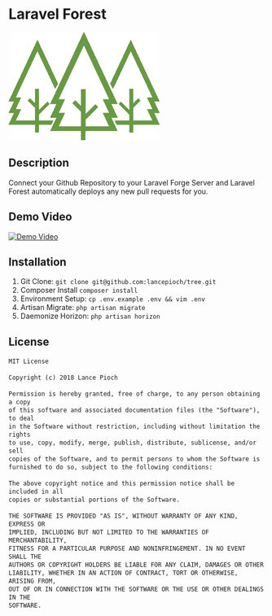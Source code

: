 # Laravel Forest

![Trees](public/img/trees.png)

## Description
Connect your Github Repository to your Laravel Forge Server and Laravel Forest automatically deploys any new pull requests for you.

## Demo Video
[![Demo Video](https://i.imgur.com/pJnISxo.png)](https://youtu.be/e48QJdcNrUY)

## Installation

1. Git Clone: `git clone git@github.com:lancepioch/tree.git`
2. Composer Install `composer install`
3. Environment Setup: `cp .env.example .env && vim .env`
4. Artisan Migrate: `php artisan migrate`
5. Daemonize Horizon: `php artisan horizon`

## License
```
MIT License

Copyright (c) 2018 Lance Pioch

Permission is hereby granted, free of charge, to any person obtaining a copy
of this software and associated documentation files (the "Software"), to deal
in the Software without restriction, including without limitation the rights
to use, copy, modify, merge, publish, distribute, sublicense, and/or sell
copies of the Software, and to permit persons to whom the Software is
furnished to do so, subject to the following conditions:

The above copyright notice and this permission notice shall be included in all
copies or substantial portions of the Software.

THE SOFTWARE IS PROVIDED "AS IS", WITHOUT WARRANTY OF ANY KIND, EXPRESS OR
IMPLIED, INCLUDING BUT NOT LIMITED TO THE WARRANTIES OF MERCHANTABILITY,
FITNESS FOR A PARTICULAR PURPOSE AND NONINFRINGEMENT. IN NO EVENT SHALL THE
AUTHORS OR COPYRIGHT HOLDERS BE LIABLE FOR ANY CLAIM, DAMAGES OR OTHER
LIABILITY, WHETHER IN AN ACTION OF CONTRACT, TORT OR OTHERWISE, ARISING FROM,
OUT OF OR IN CONNECTION WITH THE SOFTWARE OR THE USE OR OTHER DEALINGS IN THE
SOFTWARE.
```
